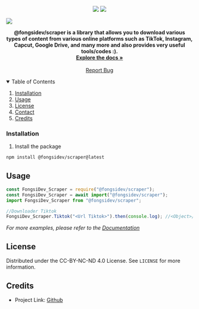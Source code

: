 <p align="center">
   <img src="https://img.shields.io/npm/dt/@fongsidev/scraper?style=for-the-badge">
   <img src="https://img.shields.io/npm/v/@fongsidev/scraper?style=for-the-badge">
</p>

<img src="https://flamingtext.com/net-fu/proxy_form.cgi?&imageoutput=true&script=water-logo&script=water-logo&fontsize=90&doScale=true&scaleWidth=800&scaleHeight=500&fontsize=100&fillTextColor=%23000&shadowGlowColor=%23000&backgroundColor=%23000&text=FongsiDev Scraper"/> 
<br/>

  <p align="center">
    <strong> @fongsidev/scraper is a library that allows you to download various types of content from various online platforms such as TikTok, Instagram, Capcut, Google Drive, and many more and also provides very useful tools/codes :). </strong>
    <br />
    <a href="/"><strong>Explore the docs »</strong></a>
    <br />
    <br />
   <a href="https://github.com/FongsiDev/scraper/issues">Report Bug</a>
  </p>
</p>

<!-- TABLE OF CONTENTS -->
<details open="open">
  <summary>Table of Contents</summary>
  <ol>
    <li>
     <a href="#installation">Installation</a>
    </li>
    <li><a href="#usage">Usage</a></li>
    <li><a href="#license">License</a></li>
    <li><a href="#contact">Contact</a></li>
    <li><a href="#credits">Credits</a></li>
  </ol>
</details>

### Installation

1. Install the package

```bash
npm install @fongsidev/scraper@latest
```

## Usage

```js
const FongsiDev_Scraper = require("@fongsidev/scraper");
const FongsiDev_Scraper = await import("@fongsidev/scraper");
import FongsiDev_Scraper from "@fongsidev/scraper";

//Downloader Tiktok
FongsiDev_Scraper.Tiktok("<Url Tiktok>").then(console.log); //<Object>//
```

_For more examples, please refer to the [Documentation](/)_

<!-- LICENSE -->

## License

Distributed under the CC-BY-NC-ND 4.0 License. See `LICENSE` for more information.

<!-- Credits -->

## Credits

- Project Link: [Github](https://github.com/FongsiDev/scraper)
